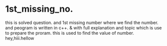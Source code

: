 # 1st_missing_no.
this is solved question.
and 1st missing number where we find the number.
and peogram is written in c++. & with full explanation and topic which is use to prepare the proram.
this is used to find the value of number.
hey,hiii.hellow
